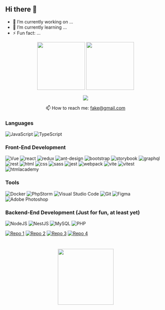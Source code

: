## Hi there 👋

- 🔭 I’m currently working on ...
- 🌱 I’m currently learning ...
- ⚡ Fun fact: ...

<p align='center'>
   <a href="https://github-readme-stats.vercel.app/api?username=yalanday&show_icons=true&count_private=true">
       <img height=150 src="https://github-readme-stats.vercel.app/api?username=yalanday&show_icons=true&count_private=true"/></a>
   <a href="https://github.com/yalanday/github-readme-stats">
       <img height=150 src="https://github-readme-stats.vercel.app/api/top-langs/?username=yalanday&layout=compact"/></a>
</p>

<p align='center'>
   <a href="https://t.me/yalandaev">
       <img src="https://img.shields.io/badge/Telegram-2CA5E0?style=for-the-badge&logo=telegram&logoColor=white"/>
   </a>
<p align='center'>
   📫 How to reach me: <a href='mailto:fake@gmail.com'>fake@gmail.com</a>
</p>

### Languages
![JavaScript](https://img.shields.io/badge/JavaScript-323330?style=for-the-badge&logo=javascript&logoColor=F7DF1E)
![TypeScript](https://img.shields.io/badge/TypeScript-3178C6?style=for-the-badge&logo=typescript&logoColor=white)

### Front-End Development

![Vue](https://img.shields.io/badge/Vue-4FC08D?style=for-the-badge&logo=vuedotjs&logoColor=white)
![react](https://img.shields.io/badge/React-61DAFB?style=for-the-badge&logo=react&logoColor=white)
![redux](https://img.shields.io/badge/Redux-764ABC?style=for-the-badge&logo=redux&logoColor=white)
![ant-design](https://img.shields.io/badge/Ant_Design-0170FE?style=for-the-badge&logo=antdesign&logoColor=white)
![bootstrap](https://img.shields.io/badge/Bootstrap-7952B3?style=for-the-badge&logo=bootstrap&logoColor=white)
![storybook](https://img.shields.io/badge/storybook-FF4785?style=for-the-badge&logo=storybook&logoColor=white)
![graphql](https://img.shields.io/badge/GraphQL-E10098?style=for-the-badge&logo=graphql&logoColor=white)
![rest](https://img.shields.io/badge/REST-E434AA?style=for-the-badge&logo=rest&logoColor=white)
![html](https://img.shields.io/badge/HTML5-E34F26?style=for-the-badge&logo=html5&logoColor=white)
![css](https://img.shields.io/badge/CSS3-1572B6?style=for-the-badge&logo=css3&logoColor=white)
![sass](https://img.shields.io/badge/SASS-CC6699?style=for-the-badge&logo=sass&logoColor=white)
![jest](https://img.shields.io/badge/jest-C21325?style=for-the-badge&logo=jest&logoColor=white)
![webpack](https://img.shields.io/badge/webpack-8DD6F9?style=for-the-badge&logo=webpack&logoColor=white)
![vite](https://img.shields.io/badge/Vite-646CFF?style=for-the-badge&logo=vite&logoColor=white)
![vitest](https://img.shields.io/badge/Vitest-6E9F18?style=for-the-badge&logo=vitest&logoColor=white)
![htmlacademy](https://img.shields.io/badge/HTML_Academy-302683?style=for-the-badge&logo=htmlacademy&logoColor=white)

### Tools
![Docker](https://img.shields.io/badge/Docker-2496ED.svg?style=for-the-badge&logo=docker&logoColor=white)
![PhpStorm](https://img.shields.io/badge/phpstorm-000000?style=for-the-badge&logo=phpstorm&logoColor=black&color=black&labelColor=white)
![Visual Studio Code](https://img.shields.io/badge/Visual%20Studio%20Code-0078d7.svg?style=for-the-badge&logo=vscode&logoColor=white)
![Git](https://img.shields.io/badge/Git-F05032?style=for-the-badge&logo=git&logoColor=white)
![Figma](https://img.shields.io/badge/Figma-F24E1E?style=for-the-badge&logo=figma&logoColor=white)
![Adobe Photoshop](https://img.shields.io/badge/Photoshop-007ACC?style=for-the-badge&logo=adobe-photoshop&logoColor=white)

### Backend-End Development (Just for fun, at least yet)
![NodeJS](https://img.shields.io/badge/NodeJS-5FA04E.svg?style=for-the-badge&logo=nodedotjs&logoColor=white)
![NestJS](https://img.shields.io/badge/NestJS-E0234E?style=for-the-badge&logo=NestJS&logoColor=FFFFFF)
![MySQL](https://img.shields.io/badge/MySQL-4479A1.svg?style=for-the-badge&logo=mysql&logoColor=white)
![PHP](https://img.shields.io/badge/PHP-777BB4.svg?style=for-the-badge&logo=php&logoColor=white)

[![Repo 1](https://github-readme-stats.vercel.app/api/pin/?username=yalanday&repo=vue3-typescript-hati-dubai&theme=radical)](https://github.com/Yalanday/vue3-typescript-hati-dubai)
[![Repo 2](https://github-readme-stats.vercel.app/api/pin/?username=yalanday&repo=chebureki-fullstack-micro-front-service&theme=merko)](https://github.com/Yalanday/chebureki-fullstack-micro-front-service)
[![Repo 3](https://github-readme-stats.vercel.app/api/pin/?username=yalanday&repo=Kriptersant-game-SPA-vanila-JS&theme=merko)](https://github.com/Yalanday/Kriptersant-game-SPA-vanila-JS)
[![Repo 4](https://github-readme-stats.vercel.app/api/pin/?username=yalanday&repo=board-express&theme=merko)](https://github.com/Yalanday/board-express)


<div align="center" style="margin: 40px 0">
   <a href="https://github.com/yalanday/github-profile-views-counter">
       <img width="175px" src="https://komarev.com/ghpvc/?username=yalanday&color=DE002D">
   </a>
</div>
